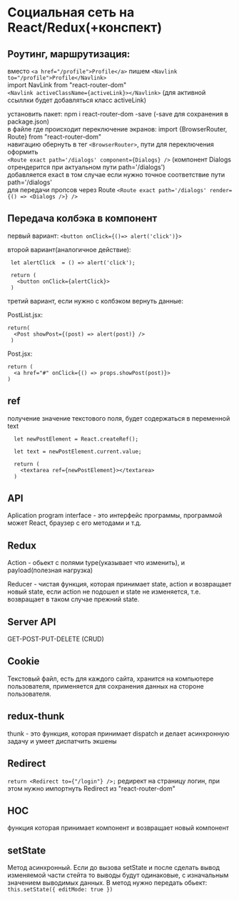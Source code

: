 
# Социальная сеть на React/Redux(+конспект)


## Роутинг, маршрутизация:

  вместо `<a href="/profile">Profile</a>` пишем `<Navlink to="/profile">Profile</Navlink>`  
  import NavLink from "react-router-dom"  
  `<Navlink activeClassName={activeLink}></Navlink>` (для активной ссыллки будет добавляться класс activeLink)  
  
  установить пакет: npm i react-router-dom -save (-save для сохранения в package.json)  
  в файле где происходит переключение экранов: import {BrowserRouter, Route} from "react-router-dom"  
  навигацию обернуть в тег `<BrowserRouter>`, пути для переключения оформить   
  `<Route exact path='/dialogs' component={Dialogs} />` (компонент Dialogs отрендерится при актуальном пути path='/dialogs')  
  добавляется exact в том случае если нужно точное соответствие пути path='/dialogs'  
  для передачи пропсов через Route `<Route exact path='/dialogs' render={() => <Dialogs />} />`


## Передача колбэка в компонент

  первый вариант: 
    `<button onClick={()=> alert('click')}>`
  
  второй вариант(аналогичное действие):  
   ```
    let alertClick  = () => alert('click');

    return (
      <button onClick={alertClick}>
    ) 
   ```

   третий вариант, если нужно с колбэком вернуть данные: 

  PostList.jsx:   
  ```      
  return(
    <Post showPost={(post) => alert(post)} />  
   )
   ```

  Post.jsx:
  
  ```
  return (
    <a href="#" onClick={() => props.showPost(post)}>
  )
 ```
   
## ref
получение значение текстового поля, будет содержаться в переменной text

```
  let newPostElement = React.createRef();

  let text = newPostElement.current.value;

  return (
    <textarea ref={newPostElement}></textarea>
  )
```
## API
Aplication program interface - это интерфейс программы, программой может React, браузер с его методами и т.д.

## Redux
Action - обьект с полями type(указывает что изменить), и payload(полезная нагрузка)

Reducer - чистая функция, которая принимает state, action и возвращает новый state, если action не подошел и state
не изменяется, т.е. возвращает в таком случае прежний state.

## Server API
GET-POST-PUT-DELETE (CRUD)

## Cookie
Текстовый файл, есть для каждого сайта, хранится на компьютере пользователя, применяется для сохранения данных на стороне пользователя.

## redux-thunk
thunk - это функция, которая принимает dispatch и делает асинхронную задачу и умеет диспатчить экшены

## Redirect
`return <Redirect to={"/login"} />;`
редирект на страницу логин, при этом нужно импортнуть Redirect из "react-router-dom"

## HOC
функция которая принимает компонент и возвращает новый компонент

## setState 
Метод асинхронный. Если до вызова setState и после сделать вывод изменяемой части стейта то выводы будут одинаковые,
с изначальным значением выводимых данных. В метод нужно передать обьект: 
                        `this.setState({
                               editMode: true
                         })`
